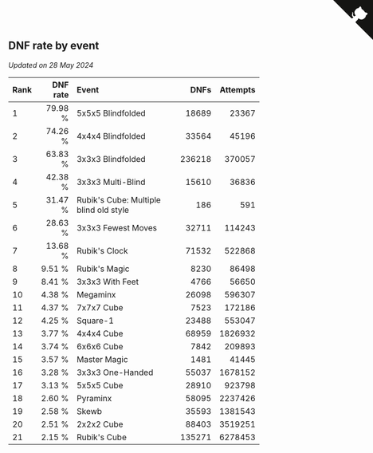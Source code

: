 ## DNF rate by event

*Updated on 28 May 2024*

| Rank | DNF rate | Event | DNFs | Attempts |
| :--- | ---: | :--- | ---: | ---: |
| 1 | 79.98 % | 5x5x5 Blindfolded | 18689 | 23367 |
| 2 | 74.26 % | 4x4x4 Blindfolded | 33564 | 45196 |
| 3 | 63.83 % | 3x3x3 Blindfolded | 236218 | 370057 |
| 4 | 42.38 % | 3x3x3 Multi-Blind | 15610 | 36836 |
| 5 | 31.47 % | Rubik's Cube: Multiple blind old style | 186 | 591 |
| 6 | 28.63 % | 3x3x3 Fewest Moves | 32711 | 114243 |
| 7 | 13.68 % | Rubik's Clock | 71532 | 522868 |
| 8 | 9.51 % | Rubik's Magic | 8230 | 86498 |
| 9 | 8.41 % | 3x3x3 With Feet | 4766 | 56650 |
| 10 | 4.38 % | Megaminx | 26098 | 596307 |
| 11 | 4.37 % | 7x7x7 Cube | 7523 | 172186 |
| 12 | 4.25 % | Square-1 | 23488 | 553047 |
| 13 | 3.77 % | 4x4x4 Cube | 68959 | 1826932 |
| 14 | 3.74 % | 6x6x6 Cube | 7842 | 209893 |
| 15 | 3.57 % | Master Magic | 1481 | 41445 |
| 16 | 3.28 % | 3x3x3 One-Handed | 55037 | 1678152 |
| 17 | 3.13 % | 5x5x5 Cube | 28910 | 923798 |
| 18 | 2.60 % | Pyraminx | 58095 | 2237426 |
| 19 | 2.58 % | Skewb | 35593 | 1381543 |
| 20 | 2.51 % | 2x2x2 Cube | 88403 | 3519251 |
| 21 | 2.15 % | Rubik's Cube | 135271 | 6278453 |


<a href="https://github.com/JustinTimeCuber/wca_statistics" class="github-corner" aria-label="View source on Github"><svg width="80" height="80" viewBox="0 0 250 250" style="fill:#151513; color:#fff; position: absolute; top: 0; border: 0; right: 0;" aria-hidden="true"><path d="M0,0 L115,115 L130,115 L142,142 L250,250 L250,0 Z"></path><path d="M128.3,109.0 C113.8,99.7 119.0,89.6 119.0,89.6 C122.0,82.7 120.5,78.6 120.5,78.6 C119.2,72.0 123.4,76.3 123.4,76.3 C127.3,80.9 125.5,87.3 125.5,87.3 C122.9,97.6 130.6,101.9 134.4,103.2" fill="currentColor" style="transform-origin: 130px 106px;" class="octo-arm"></path><path d="M115.0,115.0 C114.9,115.1 118.7,116.5 119.8,115.4 L133.7,101.6 C136.9,99.2 139.9,98.4 142.2,98.6 C133.8,88.0 127.5,74.4 143.8,58.0 C148.5,53.4 154.0,51.2 159.7,51.0 C160.3,49.4 163.2,43.6 171.4,40.1 C171.4,40.1 176.1,42.5 178.8,56.2 C183.1,58.6 187.2,61.8 190.9,65.4 C194.5,69.0 197.7,73.2 200.1,77.6 C213.8,80.2 216.3,84.9 216.3,84.9 C212.7,93.1 206.9,96.0 205.4,96.6 C205.1,102.4 203.0,107.8 198.3,112.5 C181.9,128.9 168.3,122.5 157.7,114.1 C157.9,116.9 156.7,120.9 152.7,124.9 L141.0,136.5 C139.8,137.7 141.6,141.9 141.8,141.8 Z" fill="currentColor" class="octo-body"></path></svg></a><style>.github-corner:hover .octo-arm{animation:octocat-wave 560ms ease-in-out}@keyframes octocat-wave{0%,100%{transform:rotate(0)}20%,60%{transform:rotate(-25deg)}40%,80%{transform:rotate(10deg)}}@media (max-width:500px){.github-corner:hover .octo-arm{animation:none}.github-corner .octo-arm{animation:octocat-wave 560ms ease-in-out}}</style>
